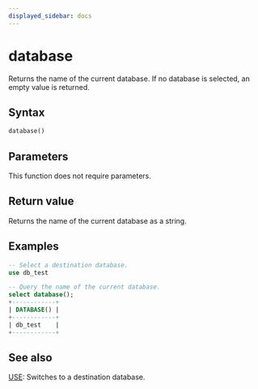 ```yaml
---
displayed_sidebar: docs
---
```


# database



Returns the name of the current database. If no database is selected, an empty value is returned.

## Syntax

```Haskell
database()
```

## Parameters

This function does not require parameters.

## Return value

Returns the name of the current database as a string.

## Examples

```sql
-- Select a destination database.
use db_test

-- Query the name of the current database.
select database();
+------------+
| DATABASE() |
+------------+
| db_test    |
+------------+
```

## See also

[USE](../../sql-statements/Database/USE.md): Switches to a destination database.
